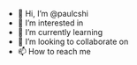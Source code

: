- 👋 Hi, I’m @paulcshi
- 👀 I’m interested in 
- 🌱 I’m currently learning 
- 💞️ I’m looking to collaborate on 
- 📫 How to reach me 

<!---
paulcshi/paulcshi is a ✨ special ✨ repository because its `README.md` (this file) appears on your GitHub profile.
You can click the Preview link to take a look at your changes.
--->
